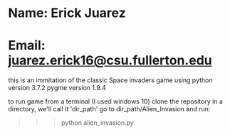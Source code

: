 # Name: Erick Juarez
# Email: juarez.erick16@csu.fullerton.edu

this is an immitation of the classic Space invaders game using 
python version 3.7.2
pygme version 1.9.4

to run game from a terminal (I used windows 10)
clone the repository in a directory, we'll call it 'dir_path'
go to dir_path/Alien_Invasion and run: 
>>> python alien_invasion.py
